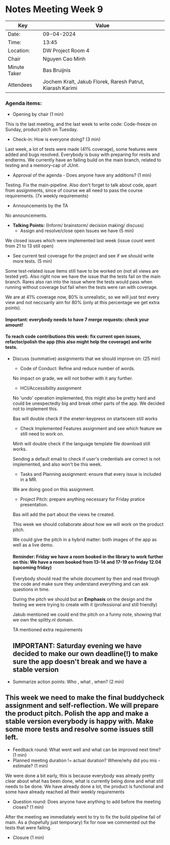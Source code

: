 # Notes Meeting Week 9

 Key | Value |
| --- | --- |
| Date: | 09-04-2024 |
| Time: | 13:45 |
| Location: | DW Project Room 4 |
| Chair | Nguyen Cao Minh |
| Minute Taker | Bas Bruijnis|
| Attendees | Jochem Kralt, Jakub Florek, Raresh Patrut, Kiarash Karimi |


### Agenda items:
- Opening by chair (1 min)

This is the last meeting, and the last week to write code: Code-freeze on Sunday, product pitch on Tuesday.

- Check-in: How is everyone doing? (3 min)

Last week, a lot of tests were made (41% coverage), some features were added and bugs resolved. Everybody is busy with preparing for resits and endterms. We currently have an failing build on the main branch, related to testing and a memory-cap of JUnit.

- Approval of the agenda - Does anyone have any additions? (1 min)

Testing. Fix the main-pipeline. Also don't forget to talk about code, apart from assignments, since of course we all need to pass the course requirements. (7x weekly requirements)


- Announcements by the TA

No announcements.

- **Talking Points:** (Inform/ brainstorm/ decision making/ discuss)
  - Assign and resolve/close open Issues we have (5 min)

We closed issues which were implemented last week (issue count went from 21 to 13 still open)

  - See current test coverage for the project and see if we should write more tests. (5 min)

Some test-related issue items still have to be worked on (not all views are tested yet). Also right now we have the issue that the tests fail on the main branch. Rares also ran into the issue where the tests would pass when running without coverage but fail when the tests were ran with coverage.

We are at 41% coverage now, 80% is unrealistic, so we will just test every view and not neccsarily aim for 80% (only at this percentage we get extra points).

#### Important: everybody needs to have 7 merge requests: check your amount!

#### To reach code contributions this week: fix current open issues, refactor/polish the app (this also might help the coverage) and write tests.

  - Discuss (summative) assignments that we should improve on: (25 min)
     - Code of Conduct: Refine and reduce number of words. 

    No impact on grade, we will not bother with it any further.

     - HCI/Accessibility assignment

    No 'undo' operation implemented, this might also be pretty hard and could be unexpectedly big and break other parts of the app. We decided not to implement this.

    Bas will double check if the eneter-keypress on startsceen still works

     - Check Implemented Features assignment and see which feature we still need to work on.

    Minh will double check if the language template file download still works.
    
    Sending a default email to check if user's credentials are correct is not implemented, and also won't be this week.

     - Tasks and Planning assignment: ensure that every issue is included in a MR.

    We are doing good on this assignment.

     - Project Pitch: prepare anything necessary for Friday pratice presentation.

    Bas will add the part about the views he created.

    This week we should collaborate about how we will work on the product pitch.

    We could give the pitch in a hybrid matter: both images of the app as well as a live demo.

    #### Reminder: Friday we have a room booked in the library to work further on this: We have a room booked from 13-14 and 17-19 on Friday 12.04 (upcoming friday)

    Everybody should read the whole document by then and read through the code and make sure they understand everything and can ask questions in time.

    During the pitch we should but an **Emphasis** on the design and the feeling we were trying to create with it (professional and still friendly) 
    
    Jakub mentioned we could end the pitch on a funny note, showing that we own the splitty.nl domain.

    TA mentioned extra requirements

    ## IMPORTANT: Saturday evening we have decided to make our own deadline(!) to make sure the app doesn't break and we have a stable version

- Summarize action points: Who , what , when? (2 min)

## This week we need to make the final buddycheck assignment and self-reflection. We will prepare the product pitch. Polish the app and make a stable version everybody is happy with. Make some more tests and resolve some issues still left.

- Feedback round: What went well and what can be improved next time? (1 min)
- Planned meeting duration != actual duration? Where/why did you mis -estimate? (1 min)

We were done a bit early, this is because everybody was already pretty clear about what has been done, what is currently being done and what still needs to be done. We have already done a lot, the product is functional and some have already reached all their weekly requirements

- Question round: Does anyone have anything to add before the meeting closes? (1 min)

After the meeting we immediately went to try to fix the build pipeline fail of main. As a (hopefully just temporary) fix for now we commented out the tests that were failing.

- Closure (1 min)
